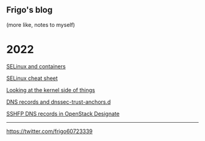 Frigo's blog
------------

(more like, notes to myself)

# 2022

[SELinux and containers](/udica.md)

[SELinux cheat sheet](/selinux.md)

[Looking at the kernel side of things](/kerneltrace.md)

[DNS records and dnssec-trust-anchors.d](/dnssecanchors.md)

[SSHFP DNS records in OpenStack Designate](/sshfp.md)


----
https://twitter.com/frigo60723339

